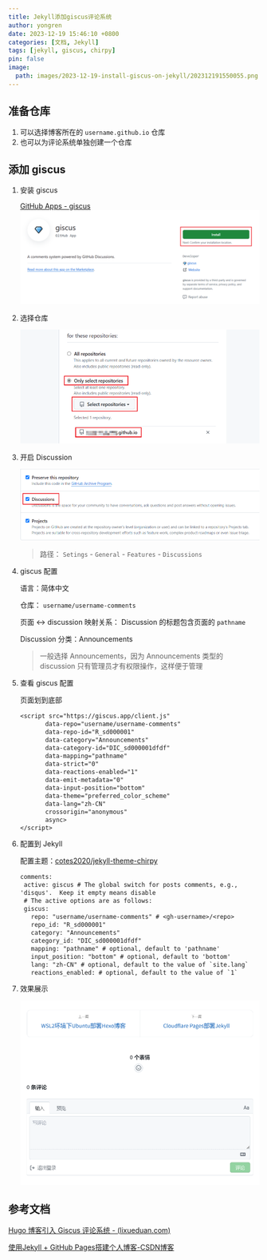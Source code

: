 ```yaml
---
title: Jekyll添加giscus评论系统
author: yongren
date: 2023-12-19 15:46:10 +0800
categories: [文档, Jekyll]
tags: [jekyll, giscus, chirpy]
pin: false
image:
  path: images/2023-12-19-install-giscus-on-jekyll/202312191550055.png
---
```


## 准备仓库

1. 可以选择博客所在的 `username.github.io` 仓库
2. 也可以为评论系统单独创建一个仓库

## 添加 giscus 

1. 安装 giscus 

    [GitHub Apps - giscus](https://github.com/apps/giscus)
    ![image-20231219160516842](/images/2023-12-19-install-giscus-on-jekyll/202312191605888.png)

2. 选择仓库

    ![image-20231219173549559](/images/2023-12-19-install-giscus-on-jekyll/202312191735600.png)

3. 开启 Discussion

    ![image-20231219161153383](/images/2023-12-19-install-giscus-on-jekyll/202312191611411.png)

    > 路径： `Setings` - `General` - `Features` - `Discussions `

4. giscus 配置

    语言：简体中文

    仓库： `username/username-comments` 

    页面 ↔️ discussion 映射关系： Discussion 的标题包含页面的 `pathname` 

    Discussion 分类：Announcements

    > 一般选择 Announcements，因为 Announcements 类型的 discussion 只有管理员才有权限操作，这样便于管理

5. 查看 giscus 配置

    页面划到底部

    ```
    <script src="https://giscus.app/client.js"
           data-repo="username/username-comments"
           data-repo-id="R_sd000001"
           data-category="Announcements"
           data-category-id="DIC_sd000001dfdf"
           data-mapping="pathname"
           data-strict="0"
           data-reactions-enabled="1"
           data-emit-metadata="0"
           data-input-position="bottom"
           data-theme="preferred_color_scheme"
           data-lang="zh-CN"
           crossorigin="anonymous"
           async>
    </script>
    ```

6. 配置到 Jekyll 

    配置主题：[cotes2020/jekyll-theme-chirpy](https://github.com/cotes2020/jekyll-theme-chirpy)

    ```
    comments:
     active: giscus # The global switch for posts comments, e.g., 'disqus'.  Keep it empty means disable
     # The active options are as follows:
     giscus:
       repo: "username/username-comments" # <gh-username>/<repo>
       repo_id: "R_sd000001"
       category: "Announcements"
       category_id: "DIC_sd000001dfdf"
       mapping: "pathname" # optional, default to 'pathname'
       input_position: "bottom" # optional, default to 'bottom'
       lang: "zh-CN" # optional, default to the value of `site.lang`
       reactions_enabled: # optional, default to the value of `1`
    ```

7. 效果展示

    ![image-20231219163018886](/images/2023-12-19-install-giscus-on-jekyll/202312191630929.png)

## 参考文档

[Hugo 博客引入 Giscus 评论系统 - (lixueduan.com)](https://www.lixueduan.com/posts/blog/02-add-giscus-comment/)

[使用Jekyll + GitHub Pages搭建个人博客-CSDN博客](https://blog.csdn.net/zzy979481894/article/details/132678717)